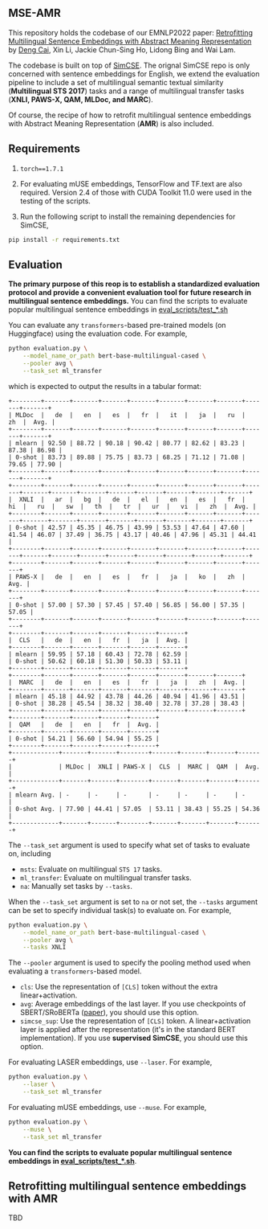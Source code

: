 ## MSE-AMR

This repository holds the codebase of our EMNLP2022 paper: [Retrofitting Multilingual Sentence Embeddings
with Abstract Meaning Representation](https://arxiv.org/pdf/2210.09773.pdf) by [Deng Cai](https://jcyk.github.io/), Xin Li, Jackie Chun-Sing Ho, Lidong Bing and Wai Lam. 

The codebase is built on top of [SimCSE](https://github.com/princeton-nlp/SimCSE). The orignal SimCSE repo is only concerned with sentence embeddings for English, we extend the evaluation pipeline to include a set of multilingual semantic textual similarity (<b>Multilingual STS 2017</b>) tasks and a range of multilingual transfer tasks (<b>XNLI, PAWS-X, QAM, MLDoc, and MARC</b>).

Of course, the recipe of how to retrofit multilingual sentence embeddings with Abstract Meaning Representation (<b>AMR</b>) is also included.

## Requirements

1. `torch==1.7.1`

2. For evaluating mUSE embeddings, TensorFlow and TF.text are also required. Version 2.4 of those with CUDA Toolkit 11.0 were used in the testing of the scripts.

3. Run the following script to install the remaining dependencies for SimCSE,

```bash
pip install -r requirements.txt
```

## Evaluation

<b>The primary purpose of this reop is to establish a standardized evaluation protocol and provide a convenient evaluation tool for future research in multilingual sentence embeddings.</b> You can find the scripts to evaluate popular multilingual sentence embeddings in [eval_scripts/test_*.sh](./eval_scripts)

You can evaluate any `transformers`-based pre-trained models (on Huggingface) using the evaluation code. For example,
```bash
python evaluation.py \
    --model_name_or_path bert-base-multilingual-cased \
    --pooler avg \
    --task_set ml_transfer
```
which is expected to output the results in a tabular format:
```
+--------+-------+-------+-------+-------+-------+-------+-------+-------+-------+
| MLDoc  |   de  |   en  |   es  |   fr  |   it  |   ja  |   ru  |   zh  |  Avg. |
+--------+-------+-------+-------+-------+-------+-------+-------+-------+-------+
| mlearn | 92.50 | 88.72 | 90.18 | 90.42 | 80.77 | 82.62 | 83.23 | 87.38 | 86.98 |
| 0-shot | 83.73 | 89.88 | 75.75 | 83.73 | 68.25 | 71.12 | 71.08 | 79.65 | 77.90 |
+--------+-------+-------+-------+-------+-------+-------+-------+-------+-------+
+--------+-------+-------+-------+-------+-------+-------+-------+-------+-------+-------+-------+-------+-------+-------+-------+-------+
|  XNLI  |   ar  |   bg  |   de  |   el  |   en  |   es  |   fr  |   hi  |   ru  |   sw  |   th  |   tr  |   ur  |   vi  |   zh  |  Avg. |
+--------+-------+-------+-------+-------+-------+-------+-------+-------+-------+-------+-------+-------+-------+-------+-------+-------+
| 0-shot | 42.57 | 45.35 | 46.75 | 43.99 | 53.53 | 47.64 | 47.60 | 41.54 | 46.07 | 37.49 | 36.75 | 43.17 | 40.46 | 47.96 | 45.31 | 44.41 |
+--------+-------+-------+-------+-------+-------+-------+-------+-------+-------+-------+-------+-------+-------+-------+-------+-------+
+--------+-------+-------+-------+-------+-------+-------+-------+-------+
| PAWS-X |   de  |   en  |   es  |   fr  |   ja  |   ko  |   zh  |  Avg. |
+--------+-------+-------+-------+-------+-------+-------+-------+-------+
| 0-shot | 57.00 | 57.30 | 57.45 | 57.40 | 56.85 | 56.00 | 57.35 | 57.05 |
+--------+-------+-------+-------+-------+-------+-------+-------+-------+
+--------+-------+-------+-------+-------+-------+
|  CLS   |   de  |   en  |   fr  |   ja  |  Avg. |
+--------+-------+-------+-------+-------+-------+
| mlearn | 59.95 | 57.18 | 60.43 | 72.78 | 62.59 |
| 0-shot | 50.62 | 60.18 | 51.30 | 50.33 | 53.11 |
+--------+-------+-------+-------+-------+-------+
+--------+-------+-------+-------+-------+-------+-------+-------+
|  MARC  |   de  |   en  |   es  |   fr  |   ja  |   zh  |  Avg. |
+--------+-------+-------+-------+-------+-------+-------+-------+
| mlearn | 45.18 | 44.92 | 43.78 | 44.26 | 40.94 | 41.96 | 43.51 |
| 0-shot | 38.28 | 45.54 | 38.32 | 38.40 | 32.78 | 37.28 | 38.43 |
+--------+-------+-------+-------+-------+-------+-------+-------+
+--------+-------+-------+-------+-------+
|  QAM   |   de  |   en  |   fr  |  Avg. |
+--------+-------+-------+-------+-------+
| 0-shot | 54.21 | 56.60 | 54.94 | 55.25 |
+--------+-------+-------+-------+-------+
+-------------+-------+-------+--------+-------+-------+-------+-------+
|             | MLDoc |  XNLI | PAWS-X |  CLS  |  MARC |  QAM  |  Avg. |
+-------------+-------+-------+--------+-------+-------+-------+-------+
| mlearn Avg. | -     | -     | -      | -     | -     | -     | -     |
| 0-shot Avg. | 77.90 | 44.41 | 57.05  | 53.11 | 38.43 | 55.25 | 54.36 |
+-------------+-------+-------+--------+-------+-------+-------+-------+
```

The `--task_set` argument is used to specify what set of tasks to evaluate on, including
* `msts`: Evaluate on multilingual `STS 17` tasks.
* `ml_transfer`: Evaluate on multilingual transfer tasks.
* `na`: Manually set tasks by `--tasks`.

When the `--task_set` argument is set to `na` or not set, the `--tasks` argument can be set to specify individual task(s) to evaluate on. For example,
```bash
python evaluation.py \
    --model_name_or_path bert-base-multilingual-cased \
    --pooler avg \
    --tasks XNLI 
```

The `--pooler` argument is used to specify the pooling method used when evaluating a `transformers`-based model.
* `cls`: Use the representation of `[CLS]` token without the extra linear+activation.
* `avg`: Average embeddings of the last layer. If you use checkpoints of SBERT/SRoBERTa ([paper](https://arxiv.org/abs/1908.10084)), you should use this option.
* `simcse_sup`: Use the representation of `[CLS]` token. A linear+activation layer is applied after the representation (it's in the standard BERT implementation). If you use **supervised SimCSE**, you should use this option.

For evaluating LASER embeddings, use `--laser`. For example,
```bash
python evaluation.py \
    --laser \
    --task_set ml_transfer
```

For evaluating mUSE embeddings, use `--muse`. For example,
```bash
python evaluation.py \
    --muse \
    --task_set ml_transfer
```


<b>You can find the scripts to evaluate popular multilingual sentence embeddings in [eval_scripts/test_*.sh](./eval_scripts)</b>.


## Retrofitting multilingual sentence embeddings with AMR

TBD
